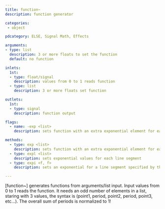 ```yaml
---
title: function~
description: function generator

categories:
 - object

pdcategory: ELSE, Signal Math, Effects

arguments:
- type: list
  description: 3 or more floats to set the function
  default: no function

inlets:
  1st:
  - type: float/signal
    description: values from 0 to 1 reads function
  - type: list
    description: 3 or more floats set function

outlets:
  1st:
  - type: signal
    description: function output

flags:
  - name: -exp <list>
    description: sets function with an extra exponential element for each segment

methods:
  - type: exp <list>
    description: sets function with an extra exponential element for each segment
  - type: expl <list>
    description: sets exponential values for each line segment
  - type: expi <f, f>
    description: sets an exponential for a line segment specified by the first float indexed from 0

---
```


[function~] generates functions from arguments/list input. Input values from 0 to 1 reads the function. It needs an odd number of elements in a list, staring with 3 values, the syntax is (point1, period, point2, period, point3, etc...). The overall sum of periods is normalized to 1!

